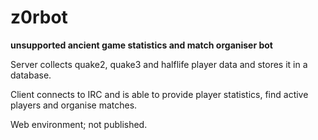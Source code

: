 # z0rbot
**unsupported ancient game statistics and match organiser bot**

Server collects quake2, quake3 and halflife player data and stores it in a database.

Client connects to IRC and is able to provide player statistics, find active players and organise matches.

Web environment; not published.